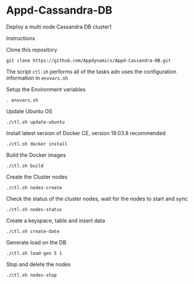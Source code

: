# Appd-Cassandra-DB

Deploy a multi node Cassandra DB cluster1

Instructions

Clone this repository

`git clone https://github.com/Appdynamics/Appd-Cassandra-DB.git`

The script `ctl.sh` performs all of the tasks adn uses the configuration information in `envvars.sh`

Setup the Environment variables

`. envvars.sh`

Update Ubuntu OS

`./ctl.sh update-ubuntu`

Install latest version of Docker CE, version 19.03.8 recommended

`./ctl.sh docker install`

Build the Docker images

`./ctl.sh build`

Create the Cluster nodes

`./ctl.sh nodes-create`

Check the status of the cluster nodes, wait for the nodes to start and sync

`./ctl.sh nodes-status`

Create a keyspace, table and insert data

`./ctl.sh create-date`

Generate load on the DB

`./ctl.sh load-gen 5 1`

Stop and delete the nodes

`./ctl.sh nodes-stop`
